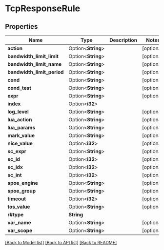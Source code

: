 # TcpResponseRule

## Properties

Name | Type | Description | Notes
------------ | ------------- | ------------- | -------------
**action** | Option<**String**> |  | [optional]
**bandwidth_limit_limit** | Option<**String**> |  | [optional]
**bandwidth_limit_name** | Option<**String**> |  | [optional]
**bandwidth_limit_period** | Option<**String**> |  | [optional]
**cond** | Option<**String**> |  | [optional]
**cond_test** | Option<**String**> |  | [optional]
**expr** | Option<**String**> |  | [optional]
**index** | Option<**i32**> |  | 
**log_level** | Option<**String**> |  | [optional]
**lua_action** | Option<**String**> |  | [optional]
**lua_params** | Option<**String**> |  | [optional]
**mark_value** | Option<**String**> |  | [optional]
**nice_value** | Option<**i32**> |  | [optional]
**sc_expr** | Option<**String**> |  | [optional]
**sc_id** | Option<**i32**> |  | [optional]
**sc_idx** | Option<**i32**> |  | [optional]
**sc_int** | Option<**i32**> |  | [optional]
**spoe_engine** | Option<**String**> |  | [optional]
**spoe_group** | Option<**String**> |  | [optional]
**timeout** | Option<**i32**> |  | [optional]
**tos_value** | Option<**String**> |  | [optional]
**r#type** | **String** |  | 
**var_name** | Option<**String**> |  | [optional]
**var_scope** | Option<**String**> |  | [optional]

[[Back to Model list]](../README.md#documentation-for-models) [[Back to API list]](../README.md#documentation-for-api-endpoints) [[Back to README]](../README.md)


